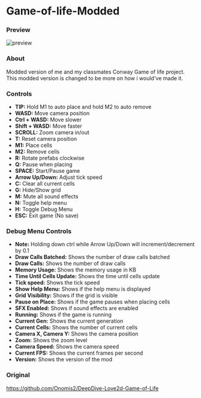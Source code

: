 # Game-of-life-Modded

### Preview

![preview](https://github.com/user-attachments/assets/22a90e34-4ea5-4227-acc6-536ce2cb9755)

### About

Modded version of me and my classmates Conway Game of life project. This modded version is changed to be more on how i would've made it.

### Controls

- **TIP:** Hold M1 to auto place and hold M2 to auto remove
- **WASD:** Move camera position
- **Ctrl + WASD:** Move slower
- **Shift + WASD:** Move faster
- **SCROLL:** Zoom camera in/out
- **T:** Reset camera position
- **M1:** Place cells
- **M2:** Remove cells
- **R:** Rotate prefabs clockwise
- **Q:** Pause when placing
- **SPACE:** Start/Pause game
- **Arrow Up/Down:** Adjust tick speed
- **C:** Clear all current cells
- **G:** Hide/Show grid
- **M:** Mute all sound effects
- **N:** Toggle help menu
- **H:** Toggle Debug Menu
- **ESC:** Exit game (No save)

### Debug Menu Controls

- **Note:** Holding down ctrl while Arrow Up/Down will increment/decrement by 0.1
- **Draw Calls Batched:** Shows the number of draw calls batched
- **Draw Calls:** Shows the number of draw calls
- **Memory Usage:** Shows the memory usage in KB
- **Time Until Cells Update:** Shows the time until cells update
- **Tick speed:** Shows the tick speed
- **Show Help Menu:** Shows if the help menu is displayed
- **Grid Visibility:** Shows if the grid is visible
- **Pause on Place:** Shows if the game pauses when placing cells
- **SFX Enabled:** Shows if sound effects are enabled
- **Running:** Shows if the game is running
- **Current Gen:** Shows the current generation
- **Current Cells:** Shows the number of current cells
- **Camera X, Camera Y:** Shows the camera position
- **Zoom:** Shows the zoom level
- **Camera Speed:** Shows the camera speed
- **Current FPS:** Shows the current frames per second
- **Version:** Shows the version of the mod

### Original

https://github.com/Onomis2/DeepDive-Love2d-Game-of-Life
